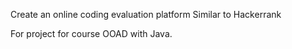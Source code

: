 Create an online coding evaluation platform
Similar to Hackerrank

For project for course OOAD with Java.